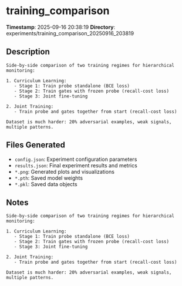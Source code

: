 # training_comparison

**Timestamp**: 2025-09-16 20:38:19
**Directory**: experiments/training_comparison_20250916_203819

## Description

    Side-by-side comparison of two training regimes for hierarchical monitoring:

    1. Curriculum Learning:
       - Stage 1: Train probe standalone (BCE loss)
       - Stage 2: Train gates with frozen probe (recall-cost loss)
       - Stage 3: Joint fine-tuning

    2. Joint Training:
       - Train probe and gates together from start (recall-cost loss)

    Dataset is much harder: 20% adversarial examples, weak signals, multiple patterns.
    

## Files Generated
- `config.json`: Experiment configuration parameters
- `results.json`: Final experiment results and metrics
- `*.png`: Generated plots and visualizations
- `*.pth`: Saved model weights
- `*.pkl`: Saved data objects

## Notes

    Side-by-side comparison of two training regimes for hierarchical monitoring:

    1. Curriculum Learning:
       - Stage 1: Train probe standalone (BCE loss)
       - Stage 2: Train gates with frozen probe (recall-cost loss)
       - Stage 3: Joint fine-tuning

    2. Joint Training:
       - Train probe and gates together from start (recall-cost loss)

    Dataset is much harder: 20% adversarial examples, weak signals, multiple patterns.
    
